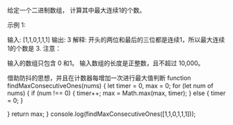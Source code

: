给定一个二进制数组， 计算其中最大连续1的个数。

示例 1:

输入: [1,1,0,1,1,1]
输出: 3
解释: 开头的两位和最后的三位都是连续1，所以最大连续1的个数是 3.
注意：

输入的数组只包含 0 和1。
输入数组的长度是正整数，且不超过 10,000。

借助防抖的思想，并且在计数器每增加一次进行最大值判断
function findMaxConsecutiveOnes(nums) {
  let timer = 0, max = 0;
  for (let num of nums) {
    if (num !== 0) {
      timer++;
      max = Math.max(max, timer);
    } else {
      timer = 0;
    }
    
  }
  return max;
}
console.log(findMaxConsecutiveOnes([1,1,0,1,1,1]));